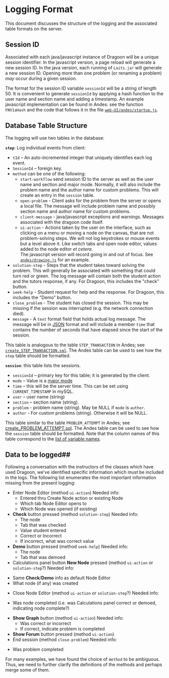 # Logging Format #

This document discusses the structure of the logging and the associated table formats on the server.

## Session ID ##

Associated with each java/javascript instance of Dragoon will be a unique session identifier.  In the javascript version, a page reload will generate a new session ID.  In the java version, each running of `Laits.jar` will generate a new session ID.  Opening more than one problem (or renaming a problem) *may* occur during a given session.

The format for the session ID variable `sessionId` will be a string of length 50.
It is convenient to generate `sessionId` by applying a hash function to the user name and section name and adding a timestamp.  An example javascript implementation can be found in Andes:  see the function `FNV1aHash` and the code that follows it in the file  [`web-UI/andes/startup.js`](https://github.com/bvds/andes/blob/master/web-UI/andes/startup.js).


## Database Table Structure ##

The logging will use two tables in the database:

**`step`**:  Log individual events from client:

*	`tId` – An auto-incremented integer that uniquely identifies each log event.
*	`SessionId` – foreign key. 
*	`method` can be one of the following:
	*	`start-workflow` send session ID to the server as well as the user name and section and major mode.  Normally, it will also include the problem name and the author name for custom problems.  This will create an entry in the `session` table.
	* `open-problem` - Client asks for the problem from the server or opens a local file.  The message will include problem name and possibly section name and author name for custom problems.
	*	`client-message` - java/javascript exceptions and warnings.  Messages associated with the dragoon code itself.
	*	`ui-action` - Actions taken by the user on the interface, such as clicking on a menu or moving a node on the canvas, that are not problem-solving steps.  We will not log keystrokes or mouse events but a level above it. Like switch tabs and open node editor, values added to the node editor *et cetera*.  
 The javascript version will record going in and out of focus.  See [`andes/drawing.js`](https://github.com/bvds/andes/blob/master/web-UI/andes/drawing.js) for an example.
 *	`solution-step`  - Steps that the student takes toward solving the
 problem.  This will generally be associated with something that could
 turn red or green.  The log message will contain both the student
 action and the tutors response, if any. For Dragoon, this includes the "check" button.
 * `seek-help` -  Student request for help and the response. For Dragoon, this includes the "Demo" button.
 *	`close_problem` - The student has closed the session.  This may be missing if the session was interrupted (e.g. the network connection died). 
*	`message` - A `text` format field that holds actual log message.  The message will be in [JSON](http://json.org/) format and will include a member `time` that contains the number of seconds that have elapsed since the start of the session.

This table is analogous to the table `STEP_TRANSACTION` in Andes; see [`create_STEP_TRANSACTION.sql`](https://github.com/bvds/andes/blob/master/LogProcessing/database/create_STEP_TRANSACTION.sql).  The Andes table can be used to see how the `step` table should be formatted.

**`session`**: this table lists the sessions.

*	`sessionId` – primary key for this table; it is generated by the client.
*	`mode` – Value is a [major mode](major-modes.md)
*	`time` – this will be the server time. This can be set using `CURRENT_TIMESTAMP` in mySQL.
*	`user` – user name (string)
*	`section` – section name (string).
*   `problem` - problem name (string).  May be NULL if `mode` is `author`.
*	 `author` - For custom problems (string).  Otherwise it will be NULL.

This table similar to the table `PROBLEM_ATTEMPT` in Andes; see
[create_PROBLEM_ATTEMPT.sql](https://github.com/bvds/andes/blob/master/LogProcessing/database/create_PROBLEM_ATTEMPT.sql).
The Andes table can be used to see how the `session` table should be
formatted.  Note that the column names of this table correspond to the [list of variable names](sessions.md). 

## Data to be logged##

Following a conversation with the instructors of the classes which
have used Dragoon, we've identified specific information which must be
included in the logs.  The following list enumerates the
most important information missing from the present logging:
 
* Enter Node Editor (method `ui-action`) Needed info:
  + Entered thru Create Node action or existing Node
  + Which tab Node Editor opens to
  + Which Node was opened (if existing)
* **Check** button pressed (method `solution-step`) Needed info:
  + The node
  + Tab that was checked
  + Value student entered
  + Correct or Incorrect
  + If incorrect, what was correct value
* **Demo** button pressed (method `seek-help`) Needed info:
  + The node
  + Tab that was demoed
* Calculations panel button **New Node** pressed (method `ui-action` or `solution-step`?)  Needed info:
 + Same **Check**/**Demo** info as default Node Editor
 + What node (if any) was created
* Close Node Editor (method `ui-action` or `solution-step`?) Needed info:
 + Was node completed (*i.e.* was Calculations panel correct or demoed, indicating node complete?)
* **Show Graph** button (method `ui-action`) Needed info:
  + Was correct or incorrect
  + If correct, indicate problem is completed
* **Show Forum** button pressed (method `ui-action`)
* End session (method `close-problem`) Needed info:
 + Was problem completed

For many examples, we have found the choice of `method` to be
ambiguous.  Thus, we need to further clarify the definitions of the
methods and perhaps merge some of them.

